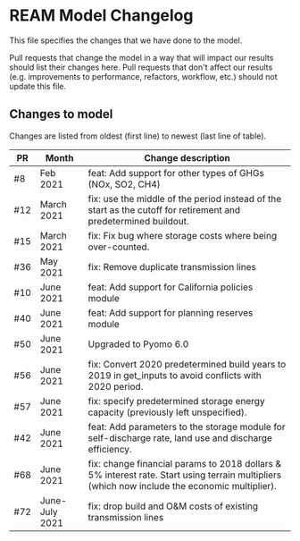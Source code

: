 # REAM Model Changelog

This file specifies the changes that we have done to the model.

Pull requests that change the model in a way that will impact our
results should list their changes here. Pull requests that don't affect our results 
(e.g. improvements to performance, refactors, workflow, etc.) should not
update this file.

## Changes to model

Changes are listed from oldest (first line) to newest (last line of table).

| PR | Month | Change description |
| ---- | --- | ---------------------|
| #8 | Feb 2021 | feat: Add support for other types of GHGs (NOx, SO2, CH4) |
| #12 | March 2021 |fix: use the middle of the period instead of the start as the cutoff for retirement and predetermined buildout. |
| #15 | March 2021 |fix: Fix bug where storage costs where being over-counted. |
| #36 | May 2021 |fix: Remove duplicate transmission lines |
| #10 | June 2021 | feat: Add support for California policies module |
| #40  | June 2021 | feat: Add support for planning reserves module |
| #50 | June 2021 | Upgraded to Pyomo 6.0 |
| #56 | June 2021 | fix: Convert 2020 predetermined build years to 2019 in get_inputs to avoid conflicts with 2020 period. |
| #57 | June 2021 | fix: specify predetermined storage energy capacity (previously left unspecified). |
| #42 | June 2021| feat: Add parameters to the storage module for self-discharge rate, land use and discharge efficiency. |
| #68 | June 2021 | fix: change financial params to 2018 dollars & 5% interest rate. Start using terrain multipliers (which now include the economic multiplier). |
| #72 | June-July 2021 | fix: drop build and O&M costs of existing transmission lines |